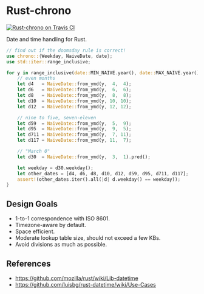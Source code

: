 Rust-chrono
===========

[![Rust-chrono on Travis CI][travis-image]][travis]

[travis-image]: https://travis-ci.org/lifthrasiir/rust-chrono.png
[travis]: https://travis-ci.org/lifthrasiir/rust-chrono

Date and time handling for Rust.

```rust
// find out if the doomsday rule is correct!
use chrono::{Weekday, NaiveDate, date};
use std::iter::range_inclusive;

for y in range_inclusive(date::MIN_NAIVE.year(), date::MAX_NAIVE.year()) {
    // even months
    let d4   = NaiveDate::from_ymd(y,  4,  4);
    let d6   = NaiveDate::from_ymd(y,  6,  6);
    let d8   = NaiveDate::from_ymd(y,  8,  8);
    let d10  = NaiveDate::from_ymd(y, 10, 10);
    let d12  = NaiveDate::from_ymd(y, 12, 12);

    // nine to five, seven-eleven
    let d59  = NaiveDate::from_ymd(y,  5,  9);
    let d95  = NaiveDate::from_ymd(y,  9,  5);
    let d711 = NaiveDate::from_ymd(y,  7, 11);
    let d117 = NaiveDate::from_ymd(y, 11,  7);

    // "March 0"
    let d30  = NaiveDate::from_ymd(y,  3,  1).pred();

    let weekday = d30.weekday();
    let other_dates = [d4, d6, d8, d10, d12, d59, d95, d711, d117];
    assert!(other_dates.iter().all(|d| d.weekday() == weekday));
}
```

Design Goals
------------

* 1-to-1 correspondence with ISO 8601.
* Timezone-aware by default.
* Space efficient.
* Moderate lookup table size, should not exceed a few KBs.
* Avoid divisions as much as possible.

References
----------

* https://github.com/mozilla/rust/wiki/Lib-datetime
* https://github.com/luisbg/rust-datetime/wiki/Use-Cases

